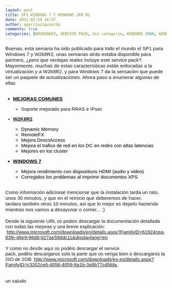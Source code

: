 ```yaml
---
layout: post
title: SP1 WINDOWS 7 Y WINDOWS 2K8 R2
date: 2011-02-24 16:57
author: agarciaizquierdo
comments: true
categories: [NOVEDADES, SERVICE PACK, Sin categoría, WINDOWS 2008, WINDOWS 7]
---
```

<div class="MsoNormal" style="margin-bottom:.0001pt;"><span class="Apple-style-span" style="font-family:Arial, sans-serif;"></span></div><div class="MsoNormal" style="margin-bottom:.0001pt;"><span class="Apple-style-span" style="font-family:Arial, sans-serif;"><span class="Apple-style-span" style="font-size:11.5pt;">Buenas, esta semana ha sido publicado para todo el mundo el SP1 para Windows 7 y W2k8R2, unas semanas atrás estaba disponible para partners, ¿pero que ventajas reales incluye este service pack?. Mayormente, muchas de estas características están enfocadas a la virtualización y a W2k8R2, y para Windows 7 da la </span><span class="Apple-style-span" style="font-size:15px;">sensación</span><span class="Apple-style-span" style="font-size:11.5pt;"> que puede ser un paquete de actualizaciones. Ahora paso a enumerar algunas de ellas</span><span style="color:black;font-family:'Trebuchet MS', sans-serif;font-size:12pt;line-height:normal;"></span></span></div><span class="Apple-style-span" style="font-family:Arial, sans-serif;">  <div class="MsoNormal" style="font-size:15px;line-height:normal;margin-bottom:.0001pt;"><br /></div><ul type="disc"><li class="MsoNormal" style="color:black;font-size:15px;line-height:normal;"><b><u><span>MEJORAS COMUNES</span></u></b></li></ul><ul type="disc"><ul style="font-size:15px;line-height:normal;"><li>Soporte       mejorado para RRAS e IPsec</li></ul></ul><ul type="disc"><li><span class="Apple-style-span" style="font-size:15px;"><b><u><span>W2K8R2</span></u></b></span></li></ul><ul type="disc"><div class="separator" style="clear:both;text-align:center;"></div><ul style="font-size:15px;line-height:normal;" type="circle"><li class="MsoNormal" style="color:black;line-height:normal;"><span>Dynamic       Memory</span><span></span></li><li class="MsoNormal" style="color:black;line-height:normal;"><span>RemoteFX</span><span></span></li><li class="MsoNormal" style="color:black;line-height:normal;"><span>Mejora       DirectAccess</span><span></span></li><li class="MsoNormal" style="color:black;line-height:normal;"><span>Mejora       el trafico de red en los DC en redes con altas latencias</span><span></span></li><li class="MsoNormal" style="color:black;line-height:normal;"><span>Mejores       en los cluster</span></li></ul></ul><ul type="disc"><ul style="font-size:15px;line-height:normal;" type="circle"></ul><li class="MsoNormal" style="color:black;font-size:15px;line-height:normal;"><b><u><span>WINDOWS 7</span></u></b></li></ul><ul type="disc"><ul style="font-size:15px;line-height:normal;" type="circle"><li class="MsoNormal" style="color:black;line-height:normal;"><span>Mejora       rendimiento con dispositivos HDMI (audio y video)</span><span></span></li><li class="MsoNormal" style="color:black;line-height:normal;"><span>Corregidos       los problemas al imprimir documentos XPS</span><span></span></li></ul></ul><div class="MsoNormal" style="font-size:15px;line-height:normal;margin-bottom:.0001pt;"><br /></div><div class="MsoNormal" style="margin-bottom:.0001pt;"><span class="Apple-style-span" style="font-size:11.5pt;">Como </span><span class="Apple-style-span" style="font-size:15px;">información</span><span class="Apple-style-span" style="font-size:11.5pt;"> adicional mencionar que la </span><span class="Apple-style-span" style="font-size:15px;">instalación</span><span class="Apple-style-span" style="font-size:11.5pt;"> tarda un rato, unos 30 minutos, y que en el reinicio que deberemos de hacer, tardara </span><span class="Apple-style-span" style="font-size:15px;">también</span><span class="Apple-style-span" style="font-size:11.5pt;"> otros 10 minutos, </span><span class="Apple-style-span" style="font-size:15px;">así</span><span class="Apple-style-span" style="font-size:11.5pt;"> que lo mejor es dejarlo haciendo mientras nos vamos a desayunar o comer... ;) </span></div><div class="MsoNormal" style="margin-bottom:.0001pt;"><span class="Apple-style-span" style="font-size:11.5pt;"><br /></span></div><div class="MsoNormal" style="font-size:15px;line-height:normal;margin-bottom:.0001pt;"><span>Desde la siguiente URL os podeis descargar la documentación detallada con todas las mejoras y una breve explicación:  </span><u><span><a href="http://www.microsoft.com/downloads/en/details.aspx?FamilyID=61924cea-83fe-46e9-96d8-027ae59ddc11&amp;displaylang=en">http://www.microsoft.com/downloads/en/details.aspx?FamilyID=61924cea-83fe-46e9-96d8-027ae59ddc11&amp;displaylang=en</a></span></u></div><div class="MsoNormal" style="font-size:15px;line-height:normal;margin-bottom:.0001pt;"><br /></div><div class="MsoNormal" style="font-size:15px;line-height:normal;margin-bottom:.0001pt;"><span>Y como no desde aquí os podéis descargar el service pack, podéis descargaros solo la parte que os venga bien o descargaros la ISO de 2GB: </span><u><span><a href="http://www.microsoft.com/downloads/es-es/details.aspx?FamilyID=c3202ce6-4056-4059-8a1b-3a9b77cdfdda">http://www.microsoft.com/downloads/es-es/details.aspx?FamilyID=c3202ce6-4056-4059-8a1b-3a9b77cdfdda</a> </span></u></div><div class="MsoNormal" style="font-size:15px;line-height:normal;margin-bottom:.0001pt;"><br /></div><div class="MsoNormal" style="font-size:15px;line-height:normal;margin-bottom:.0001pt;"><span><br /></span></div><div class="MsoNormal" style="font-size:15px;line-height:normal;margin-bottom:.0001pt;"><span>un saludo</span></div><div class="MsoNormal" style="font-size:15px;line-height:normal;"><br /></div></span>
